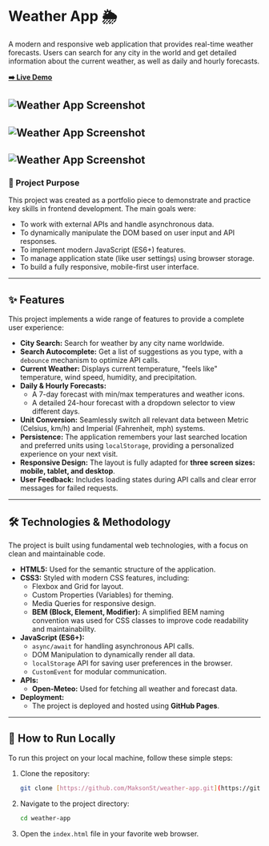 # Weather App 🌦️

A modern and responsive web application that provides real-time weather forecasts. Users can search for any city in the world and get detailed information about the current weather, as well as daily and hourly forecasts.

**[➡️ Live Demo](https://maksonst.github.io/weather-app/)**

![Weather App Screenshot](assets/images/Desktop_Weather-app_screen.png) 
---
![Weather App Screenshot](assets/images/Tablet_Weather-app_screen.png) 
---
![Weather App Screenshot](assets/images/Phone_Weather-app_screen.png) 
---

### 🎯 Project Purpose

This project was created as a portfolio piece to demonstrate and practice key skills in frontend development. The main goals were:
* To work with external APIs and handle asynchronous data.
* To dynamically manipulate the DOM based on user input and API responses.
* To implement modern JavaScript (ES6+) features.
* To manage application state (like user settings) using browser storage.
* To build a fully responsive, mobile-first user interface.

---

## ✨ Features

This project implements a wide range of features to provide a complete user experience:

* **City Search:** Search for weather by any city name worldwide.
* **Search Autocomplete:** Get a list of suggestions as you type, with a `debounce` mechanism to optimize API calls.
* **Current Weather:** Displays current temperature, "feels like" temperature, wind speed, humidity, and precipitation.
* **Daily & Hourly Forecasts:**
    * A 7-day forecast with min/max temperatures and weather icons.
    * A detailed 24-hour forecast with a dropdown selector to view different days.
* **Unit Conversion:** Seamlessly switch all relevant data between Metric (Celsius, km/h) and Imperial (Fahrenheit, mph) systems.
* **Persistence:** The application remembers your last searched location and preferred units using `localStorage`, providing a personalized experience on your next visit.
* **Responsive Design:** The layout is fully adapted for **three screen sizes: mobile, tablet, and desktop**.
* **User Feedback:** Includes loading states during API calls and clear error messages for failed requests.

---

## 🛠️ Technologies & Methodology

The project is built using fundamental web technologies, with a focus on clean and maintainable code.

* **HTML5:** Used for the semantic structure of the application.
* **CSS3:** Styled with modern CSS features, including:
    * Flexbox and Grid for layout.
    * Custom Properties (Variables) for theming.
    * Media Queries for responsive design.
    * **BEM (Block, Element, Modifier):** A simplified BEM naming convention was used for CSS classes to improve code readability and maintainability.
* **JavaScript (ES6+):**
    * `async/await` for handling asynchronous API calls.
    * DOM Manipulation to dynamically render all data.
    * `localStorage` API for saving user preferences in the browser.
    * `CustomEvent` for modular communication.
* **APIs:**
    * **Open-Meteo:** Used for fetching all weather and forecast data.
* **Deployment:**
    * The project is deployed and hosted using **GitHub Pages**.

---

## 🚀 How to Run Locally

To run this project on your local machine, follow these simple steps:

1.  Clone the repository:
    ```bash
    git clone [https://github.com/MaksonSt/weather-app.git](https://github.com/MaksonSt/weather-app.git)
    ```
2.  Navigate to the project directory:
    ```bash
    cd weather-app
    ```
3.  Open the `index.html` file in your favorite web browser.


